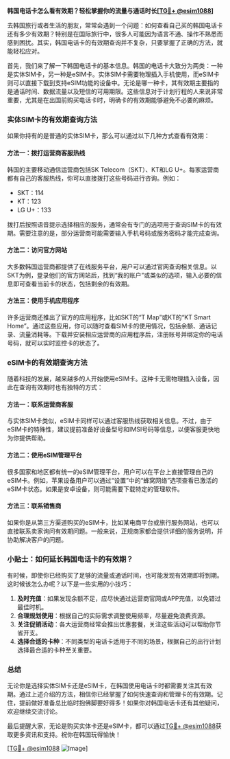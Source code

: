 **韩国电话卡怎么看有效期？轻松掌握你的流量与通话时长[[TG💪+ @esim1088](https://t.me/s/esim1088)]**

去韩国旅行或者生活的朋友，常常会遇到一个问题：如何查看自己买的韩国电话卡还有多少有效期？特别是在国际旅行中，很多人可能因为语言不通、操作不熟悉而感到困扰。其实，韩国电话卡的有效期查询并不复杂，只要掌握了正确的方法，就能轻松应对。

首先，我们来了解一下韩国电话卡的基本信息。韩国的电话卡大致分为两类：一种是实体SIM卡，另一种是eSIM卡。实体SIM卡需要物理插入手机使用，而eSIM卡则可以直接下载到支持eSIM功能的设备中。无论是哪一种卡，其有效期主要指的是通话时间、数据流量以及短信的可用期限。这些信息对于计划行程的人来说非常重要，尤其是在出国前购买电话卡时，明确卡的有效期能够避免不必要的麻烦。

### 实体SIM卡的有效期查询方法

如果你持有的是普通的实体SIM卡，那么可以通过以下几种方式查看有效期：

#### 方法一：拨打运营商客服热线
韩国的主要移动通信运营商包括SK Telecom（SKT）、KT和LG U+。每家运营商都有自己的客服热线，你可以直接拨打这些号码进行咨询。例如：
- SKT：114
- KT：123
- LG U+：133

拨打后按照语音提示选择相应的服务，通常会有专门的选项用于查询SIM卡的有效期。需要注意的是，部分运营商可能需要输入手机号码或服务密码才能完成查询。

#### 方法二：访问官方网站
大多数韩国运营商都提供了在线服务平台，用户可以通过官网查询相关信息。以SKT为例，登录他们的官方网站后，找到“我的账户”或类似的选项，输入必要的信息即可查看当前卡的状态，包括剩余的有效期。

#### 方法三：使用手机应用程序
许多运营商还推出了官方的应用程序，比如SKT的“T Map”或KT的“KT Smart Home”。通过这些应用，你可以随时查看SIM卡的使用情况，包括余额、通话记录、流量消耗等。下载并安装相应运营商的应用程序后，注册账号并绑定你的电话号码，就可以实时监控卡的状态了。

### eSIM卡的有效期查询方法

随着科技的发展，越来越多的人开始使用eSIM卡。这种卡无需物理插入设备，因此在查询有效期时也有独特的方式：

#### 方法一：联系运营商客服
与实体SIM卡类似，eSIM卡同样可以通过客服热线获取相关信息。不过，由于eSIM卡的特殊性，建议提前准备好设备型号和IMSI号码等信息，以便客服更快地为你提供帮助。

#### 方法二：使用eSIM管理平台
很多国家和地区都有统一的eSIM管理平台，用户可以在平台上直接管理自己的eSIM卡。例如，苹果设备用户可以通过“设置”中的“蜂窝网络”选项查看已激活的eSIM卡状态。如果是安卓设备，则可能需要下载特定的管理软件。

#### 方法三：联系销售商
如果你是从第三方渠道购买的eSIM卡，比如某电商平台或旅行服务网站，也可以直接联系卖家询问有效期问题。一般来说，正规商家都会提供详细的服务说明，并协助解决客户的问题。

### 小贴士：如何延长韩国电话卡的有效期？

有时候，即使你已经购买了足够的流量或通话时间，也可能发现有效期即将到期。这时候该怎么办呢？以下是一些实用的小技巧：

1. **及时充值**：如果发现余额不足，应尽快通过运营商官网或APP充值，以免错过最佳时机。
2. **合理规划使用**：根据自己的实际需求调整使用频率，尽量避免浪费资源。
3. **关注促销活动**：各大运营商经常会推出优惠套餐，关注这些活动可以帮助你节省开支。
4. **选择合适的卡种**：不同类型的电话卡适用于不同的场景，根据自己的出行计划选择最合适的卡种至关重要。

### 总结

无论你是选择实体SIM卡还是eSIM卡，在韩国使用电话卡时都需要关注其有效期。通过上述介绍的方法，相信你已经掌握了如何快速查询和管理卡的有效期。记住，提前做好准备总比临时抱佛脚要好得多！如果你对韩国电话卡还有其他疑问，欢迎继续交流讨论。

最后提醒大家，无论是购买实体卡还是eSIM卡，都可以通过[TG💪+ @esim1088](https://t.me/s/esim1088)获取更多资讯和支持。祝你在韩国玩得愉快！

[[TG💪+ @esim1088](https://t.me/s/esim1088) ![Image](https://i.postimg.cc/4NQfJmqS/Snipaste-2025-05-13-00-14-12.png)]